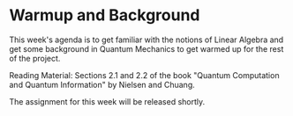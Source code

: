 # Warmup and Background
This week's agenda is to get familiar with the notions of Linear Algebra and get some background in Quantum Mechanics to get warmed up for the rest of the project.

Reading Material: Sections 2.1 and 2.2 of the book "Quantum Computation and Quantum Information" by Nielsen and Chuang.

The assignment for this week will be released shortly.
